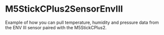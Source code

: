 # M5StickCPlus2SensorEnvIII
Example of how you can pull temperature, humidity and pressure data from the ENV III sensor paired with the M5StickCPlus2.
